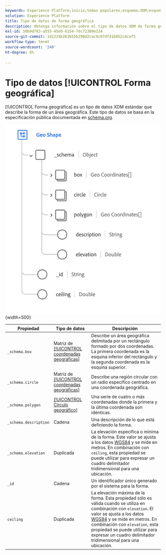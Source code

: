 ```yaml
---
keywords: Experience Platform;inicio;temas populares;esquema;XDM;esquemas;esquemas;geografía;forma geográfica;tipo de datos;tipo de datos;tipo de datos;
solution: Experience Platform
title: Tipo de datos de forma geográfica
description: Obtenga información sobre el tipo de datos XDM de forma geográfica.
exl-id: 50b9d783-a555-45eb-b154-7dc71389e224
source-git-commit: 1d1224b263b55b290d2cac9c07dfd1b852c4cef5
workflow-type: tm+mt
source-wordcount: '240'
ht-degree: 6%

---
```


# Tipo de datos [!UICONTROL Forma geográfica]

[!UICONTROL Forma geográfica] es un tipo de datos XDM estándar que describe la forma de un área geográfica. Este tipo de datos se basa en la especificación pública documentada en [schema.org](https://schema.org/GeoShape).

![](../images/data-types/geo-shape.png){width=500}

| Propiedad | Tipo de datos | Descripción |
| --- | --- | --- |
| `_schema.box` | Matriz de [[!UICONTROL coordenadas geográficas]](./geo-coordinates.md) | Describe un área geográfica delimitada por un rectángulo formado por dos coordenadas. La primera coordenada es la esquina inferior del rectángulo y la segunda coordenada es la esquina superior. |
| `_schema.circle` | Matriz de [[!UICONTROL coordenadas geográficas]](./geo-coordinates.md) | Describe una región circular con un radio específico centrado en una coordenada geográfica. |
| `_schema.polygon` | [[!UICONTROL Círculo geográfico]](./geo-circle.md) | Una serie de cuatro o más coordenadas donde la primera y la última coordenada son idénticas. |
| `_schema.description` | Cadena | Una descripción de lo que está definiendo la forma. |
| `_schema.elevation` | Duplicada | La elevación específica o mínima de la forma. Este valor se ajusta a los datos [WGS84](https://gisgeography.com/wgs84-world-geodetic-system/) y se mide en metros. En combinación con `ceiling`, esta propiedad se puede utilizar para expresar un cuadro delimitador tridimensional para una ubicación. |
| `_id` | Cadena | Un identificador único generado por el sistema para la forma. |
| `ceiling` | Duplicada | La elevación máxima de la forma. Esta propiedad sólo es válida cuando se utiliza en combinación con `elevation`. El valor se ajusta a los datos [WGS84](https://gisgeography.com/wgs84-world-geodetic-system/) y se mide en metros. En combinación con `elevation`, esta propiedad se puede utilizar para expresar un cuadro delimitador tridimensional para una ubicación. |
